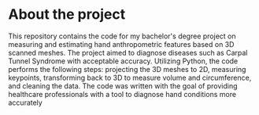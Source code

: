 # About the project
This repository contains the code for my bachelor's degree project on measuring and estimating hand anthropometric features based on 3D scanned meshes. The project aimed to diagnose diseases such as Carpal Tunnel Syndrome with acceptable accuracy. Utilizing Python, the code performs the following steps: projecting the 3D meshes to 2D, measuring keypoints, transforming back to 3D to measure volume and circumference, and cleaning the data. The code was written with the goal of providing healthcare professionals with a tool to diagnose hand conditions more accurately
